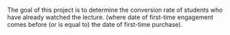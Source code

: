 The goal of this project is to determine the conversion rate of students who have already watched the lecture. (where date of first-time engagement comes before (or is equal to) the date of first-time purchase).
